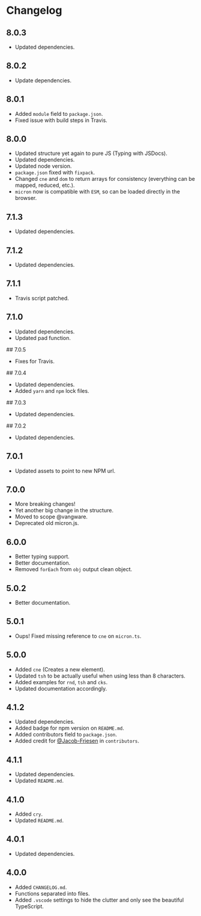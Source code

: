# Changelog

## 8.0.3

- Updated dependencies.

## 8.0.2

- Update dependencies.

## 8.0.1

- Added `module` field to `package.json`.
- Fixed issue with build steps in Travis.

## 8.0.0

- Updated structure yet again to pure JS (Typing with JSDocs).
- Updated dependencies.
- Updated node version.
- `package.json` fixed with `fixpack`.
- Changed `cne` and `dom` to return arrays for consistency (everything can be mapped, reduced, etc.).
- `micron` now is compatible with `ESM`, so can be loaded directly in the browser.

## 7.1.3

- Updated dependencies.

## 7.1.2

- Updated dependencies.

## 7.1.1

- Travis script patched.

## 7.1.0

- Updated dependencies.
- Updated pad function.

## 7.0.5

- Fixes for Travis.

## 7.0.4

- Updated dependencies.
- Added `yarn` and `npm` lock files.

## 7.0.3

- Updated dependencies.

## 7.0.2

- Updated dependencies.

## 7.0.1

- Updated assets to point to new NPM url.

## 7.0.0

- More breaking changes!
- Yet another big change in the structure.
- Moved to scope @vangware.
- Deprecated old micron.js.

## 6.0.0

- Better typing support.
- Better documentation.
- Removed `forEach` from `obj` output clean object.

## 5.0.2

- Better documentation.

## 5.0.1

- Oups! Fixed missing reference to `cne` on `micron.ts`.

## 5.0.0

- Added `cne` (Creates a new element).
- Updated `tsh` to be actually useful when using less than 8 characters.
- Added examples for `rnd`, `tsh` and `cks`.
- Updated documentation accordingly.

## 4.1.2

- Updated dependencies.
- Added badge for npm version on `README.md`.
- Added contributors field to `package.json`.
- Added credit for [@Jacob-Friesen](https://github.com/Jacob-Friesen) in `contributors`.

## 4.1.1

- Updated dependencies.
- Updated `README.md`.

## 4.1.0

- Added `cry`.
- Updated `README.md`.

## 4.0.1

- Updated dependencies.

## 4.0.0

- Added `CHANGELOG.md`.
- Functions separated into files.
- Added `.vscode` settings to hide the clutter and only see the beautiful TypeScript.
